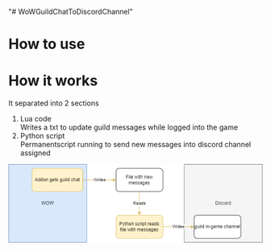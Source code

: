"# WoWGuildChatToDiscordChannel" 

# How to use


# How it works
It separated into 2 sections
1. Lua code  
Writes a txt to update guild messages while logged into the game
2. Python script  
Permanentscript running to send new messages into discord channel assigned

![alt text](./images/Addon%20guild%20chat%20into%20discord.png)

